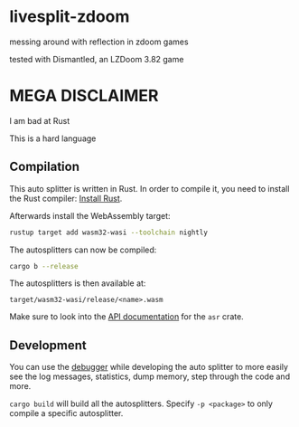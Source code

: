 # livesplit-zdoom

messing around with reflection in zdoom games

tested with Dismantled, an LZDoom 3.82 game

# MEGA DISCLAIMER
I am bad at Rust

This is a hard language

## Compilation

This auto splitter is written in Rust. In order to compile it, you need to
install the Rust compiler: [Install Rust](https://www.rust-lang.org/tools/install).

Afterwards install the WebAssembly target:
```sh
rustup target add wasm32-wasi --toolchain nightly
```

The autosplitters can now be compiled:
```sh
cargo b --release
```

The autosplitters is then available at:
```
target/wasm32-wasi/release/<name>.wasm
```

Make sure to look into the [API documentation](https://livesplit.org/asr/asr/) for the `asr` crate.

## Development

You can use the [debugger](https://github.com/LiveSplit/asr-debugger) while
developing the auto splitter to more easily see the log messages, statistics,
dump memory, step through the code and more.

`cargo build` will build all the autosplitters. Specify `-p <package>` to only compile
a specific autosplitter.
